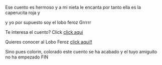 Ese cuento es hermoso y a mi nieta le encanta por tanto ella es la caperucita roja  y 

y yo por supuesto soy el lobo feroz  Grrrrr 

Te interesa el cuento? Click [click aqui](https://www.youtube.com/watch?v=ZKWX9qAS-Bg)

Quieres conocer al Lobo Feroz [click aqui!!](../lobo-feroz.md)

Sino pues colorin, colorado este cuento se ha acabado y el tuyo amiguito no ha empezado FIN 
